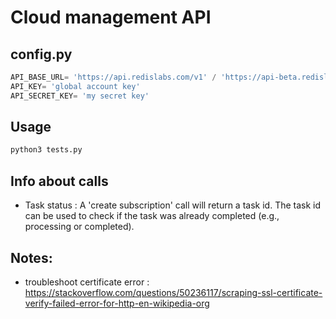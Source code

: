 # Cloud management API

## config.py
```py
API_BASE_URL= 'https://api.redislabs.com/v1' / 'https://api-beta.redislabs.com/beta1'
API_KEY= 'global account key'
API_SECRET_KEY= 'my secret key'
```

## Usage
```sh
python3 tests.py
```

## Info about calls
- Task status : A 'create subscription' call will return a task id. The task id can be used to check if the task was already completed (e.g., processing or completed).

## Notes:
- troubleshoot certificate error : https://stackoverflow.com/questions/50236117/scraping-ssl-certificate-verify-failed-error-for-http-en-wikipedia-org 
